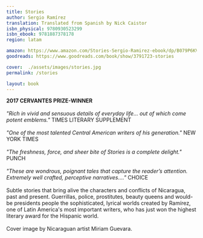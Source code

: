 ```yaml
---
title: Stories
author: Sergio Ramírez
translation: Translated from Spanish by Nick Caistor
isbn_physical: 9780930523299
isbn_ebook: 9781887378178
region: latam

amazon: https://www.amazon.com/Stories-Sergio-Ramirez-ebook/dp/B079P6KVZM/ref=tmm_kin_swatch_0?_encoding=UTF8&qid=&sr=
goodreads: https://www.goodreads.com/book/show/3791723-stories

cover:  ./assets/images/stories.jpg
permalink: /stories

layout: book
---
```

**2017 CERVANTES PRIZE-WINNER**
<br><br>
*"Rich in vivid and sensuous details of everyday life… out of which come potent emblems."* TIMES LITERARY SUPPLEMENT
<br><br>
*"One of the most talented Central American writers of his generation."* NEW YORK TIMES
<br><br>
*"The freshness, force, and sheer bite of Stories is a complete delight."* PUNCH
<br><br>
*"These are wondrous, poignant tales that capture the reader’s attention. Extremely well crafted, perceptive narratives…."* CHOICE
<br><br>
Subtle stories that bring alive the characters and conflicts of Nicaragua, past and present. Guerrillas, police, prostitutes, beauty queens and would-be presidents people the sophisticated, lyrical worlds created by Ramírez, one of Latin America's most important writers, who has just won the highest literary award for the Hispanic world. 
<br><br>
Cover image by Nicaraguan artist Miriam Guevara.
